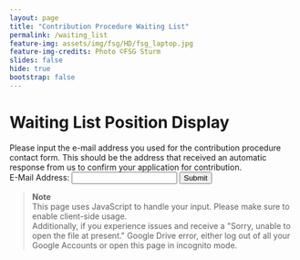 ```yaml
---
layout: page
title: "Contribution Procedure Waiting List"
permalink: /waiting_list
feature-img: assets/img/fsg/HD/fsg_laptop.jpg
feature-img-credits: Photo ©FSG Sturm
slides: false
hide: true
bootstrap: false
---
```

<style>
    iframe{
        border-style: none;
        width: 100%;
    }
</style>

<h1>Waiting List Position Display</h1>
Please input the e-mail address you used for the contribution procedure contact form.
This should be the address that received an automatic response from us to confirm your application for contribution.
<form id="waiting_list_form">
    <label for="email">E-Mail Address:</label>
    <input id="email" type="email" name="email" required/>
    <input type="submit" />
</form>

> **Note**
> <br>
> This page uses JavaScript to handle your input. Please make sure to enable client-side usage.<br>
> Additionally, if you experience issues and receive a "Sorry, unable to open the file at present." Google Drive error, either log out of all your Google Accounts or open this page in incognito mode.
<h3 id="loading_text" style="display:none;">Loading...</h3>
<h3 id="waiting_list_title" style="display:none;">Your waiting list position is: </h3><iframe id="waiting_list_position"></iframe>

<script>
document.forms[0].onsubmit = function(event){
    event.preventDefault();
    // Show loading text
    document.getElementById("loading_text").style.display = "block";
    var team_email = document.getElementById("email").value;
    var  url = "https://script.google.com/macros/s/AKfycbzXJ_Y-oeg4-j-N0OqnziNfwolcht42pKblNiUwXFuAhWDuA6Q/exec" + "?email=" + team_email;
    // Set iframe target to HTML waiting position web app response
    document.getElementById("waiting_list_position").src = url;
    document.getElementById("waiting_list_position").onload = function() {
        // Hide loading text
        document.getElementById("loading_text").style.display = "none";
        // Unhide position text
        document.getElementById("waiting_list_title").style.display = "block";
    };
};
</script>

